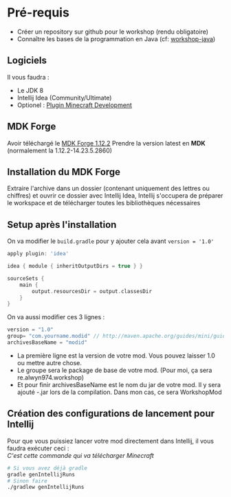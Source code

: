 # Pré-requis

- Créer un repository sur github pour le workshop (rendu obligatoire)
- Connaître les bases de la programmation en Java (cf: [workshop-java](https://github.com/alwyn974/workshop-java))

## Logiciels

Il vous faudra :
- Le JDK 8
- Intellij Idea (Community/Ultimate)
- Optionel : [Plugin Minecraft Development](https://plugins.jetbrains.com/plugin/8327-minecraft-development)

## MDK Forge

Avoir téléchargé le [MDK Forge 1.12.2](https://files.minecraftforge.net/net/minecraftforge/forge/index_1.12.2.html)
Prendre la version latest en **MDK** (normalement la 1.12.2-14.23.5.2860)

## Installation du MDK Forge

Extraire l'archive dans un dossier (contenant uniquement des lettres ou chiffres) et ouvrir ce dossier avec Intellij Idea, Intellij s'occupera de préparer le workspace
et de télécharger toutes les bibliothèques nécessaires

## Setup après l'installation

On va modifier le `build.gradle` pour y ajouter cela avant `version = '1.0'`

```groovy
apply plugin: 'idea'

idea { module { inheritOutputDirs = true } }

sourceSets {
    main {
        output.resourcesDir = output.classesDir
    }
}
```

On va aussi modifier ces 3 lignes :
```groovy
version = "1.0"
group= "com.yourname.modid" // http://maven.apache.org/guides/mini/guide-naming-conventions.html
archivesBaseName = "modid"
```

- La première ligne est la version de votre mod. Vous pouvez laisser 1.0 ou mettre autre chose.
- Le groupe sera le package de base de votre mod. (Pour moi, ça sera re.alwyn974.workshop)
- Et pour finir archivesBaseName est le nom du jar de votre mod. Il y sera ajouté -<version du mod>.jar lors de la compilation. Dans mon cas, ce sera WorkshopMod

## Création des configurations de lancement pour Intellij

Pour que vous puissiez lancer votre mod directement dans Intellij, il vous faudra exécuter ceci : <br>
*C'est cette commande qui va télécharger Minecraft*
```bash
# Si vous avez déjà gradle
gradle genIntellijRuns
# Sinon faire
./gradlew genIntellijRuns
```
